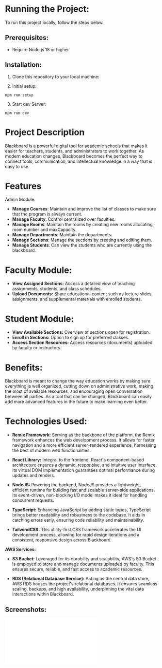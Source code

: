  # Running the Project:

 To run this project locally, follow the steps below.

 ## Prerequisites:
 - Require Node.js 18 or higher

 ## Installation:
 1. Clone this repository to your local machine:

 2. Initial setup: 
 ```
 npm run setup
 ```

 3. Start dev Server:
 ```
 npm run dev
 ```

 # Project Description
 Blackboard is a powerful digital tool for academic schools that makes it easier for teachers, students, and administrators to work together. As modern education changes, Blackboard becomes the perfect way to connect tools, communication, and intellectual knowledge in a way that is easy to use.

 # Features
 Admin Module: 

 - **Manage Courses**: Maintain and improve the list of classes to make sure that the program is always current.
 - **Manage Faculty**: Control centralized over faculties.
 - **Manage Rooms**: Maintain the rooms by creating new rooms allocating room number and maxCapacity.
 - **Manage Departments**: Maintain the departments.
 - **Manage Sections**: Manage the sections by creating and editing them.
 - **Manage Students**: Can view the students who are currently using the blackboard.

 # Faculty Module:
 - **View Assigned Sections:** Access a detailed view of teaching assignments, students, and class schedules.
 - **Upload Documents:** Share educational content such as lecture slides, assignments, and supplemental materials with enrolled students.

 # Student Module:
 - **View Available Sections:** Overview of sections open for registration.
 - **Enroll in Sections:** Option to sign up for preferred classes.
 - **Access Section Resources:** Access resources (documents) uploaded by faculty or instructors.

 # Benefits:
 Blackboard is meant to change the way education works by making sure everything is well organized, cutting down on administrative work, making the most of available resources, and encouraging open conversation between all parties. As a tool that can be changed, Blackboard can easily add more advanced features in the future to make learning even better.


 # Technologies Used:

- **Remix Framework:**
  Serving as the backbone of the platform, the Remix framework enhances the web development process. It allows for faster navigation and a more efficient server-rendered experience, harnessing the best of modern web functionalities.

- **React Library:**
  Integral to the frontend, React's component-based architecture ensures a dynamic, responsive, and intuitive user interface. Its virtual DOM implementation guarantees optimal performance during updates and renders.

- **NodeJS:**
  Powering the backend, NodeJS provides a lightweight, efficient runtime for building fast and scalable server-side applications. Its event-driven, non-blocking I/O model makes it ideal for handling concurrent requests.

- **TypeScript:**
  Enhancing JavaScript by adding static types, TypeScript brings better readability and robustness to the codebase. It aids in catching errors early, ensuring code reliability and maintainability.

- **TailwindCSS:**
  This utility-first CSS framework accelerates the UI development process, allowing for rapid design iterations and a consistent, responsive design across Blackboard.

 **AWS Services:**

- **S3 Bucket:**
  Leveraged for its durability and scalability, AWS's S3 Bucket is employed to store and manage documents uploaded by faculty. This ensures secure, reliable, and fast access to academic resources.

- **RDS (Relational Database Service):**
  Acting as the central data store, AWS RDS houses the project's relational databases. It ensures seamless scaling, backups, and high availability, underpinning the vital data interactions within Blackboard.

## Screenshots:

![click here for screenshots](./screenshots.md)